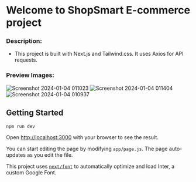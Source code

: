 # Welcome to ShopSmart E-commerce project

### Description:
- This project is built with Next.js and Tailwind.css. It uses Axios for API requests.

### Preview Images:
![Screenshot 2024-01-04 011023](https://github.com/sergiovforesto/Frontend-SmartShop/assets/107615935/9afbe6c5-51ef-42c3-a61a-194b86843174)
![Screenshot 2024-01-04 011404](https://github.com/sergiovforesto/Frontend-SmartShop/assets/107615935/5eb9f04e-c518-4c54-9090-f3b9d6d7cfcc)
![Screenshot 2024-01-04 010937](https://github.com/sergiovforesto/Frontend-SmartShop/assets/107615935/88e70b72-647c-405d-bc0e-279eebf45e4d)


## Getting Started

```bash
npm run dev

```

Open [http://localhost:3000](http://localhost:3000) with your browser to see the result.

You can start editing the page by modifying `app/page.js`. The page auto-updates as you edit the file.

This project uses [`next/font`](https://nextjs.org/docs/basic-features/font-optimization) to automatically optimize and load Inter, a custom Google Font.


